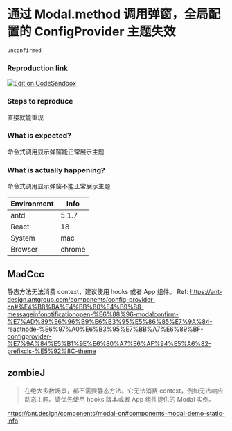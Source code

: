 # 通过 Modal.method 调用弹窗，全局配置的 ConfigProvider 主题失效

`unconfirmed`

### Reproduction link

[![Edit on CodeSandbox](https://codesandbox.io/static/img/play-codesandbox.svg)](https://codesandbox.io/s/antd-reproduction-template-forked-icvbqf?file=/index.js)

### Steps to reproduce

直接就能重现

### What is expected?

命令式调用显示弹窗能正常展示主题

### What is actually happening?

命令式调用显示弹窗不能正常展示主题

| Environment | Info   |
| ----------- | ------ |
| antd        | 5.1.7  |
| React       | 18     |
| System      | mac    |
| Browser     | chrome |

<!-- generated by ant-design-issue-helper. DO NOT REMOVE -->

## MadCcc

静态方法无法消费 context，建议使用 hooks 或者 App 组件。
Ref: https://ant-design.antgroup.com/components/config-provider-cn#%E4%B8%BA%E4%BB%80%E4%B9%88-messageinfonotificationopen-%E6%88%96-modalconfirm-%E7%AD%89%E6%96%B9%E6%B3%95%E5%86%85%E7%9A%84-reactnode-%E6%97%A0%E6%B3%95%E7%BB%A7%E6%89%BF-configprovider-%E7%9A%84%E5%B1%9E%E6%80%A7%E6%AF%94%E5%A6%82-prefixcls-%E5%92%8C-theme

## zombieJ

> 在绝大多数场景，都不需要静态方法。它无法消费 context，例如无法响应动态主题。请优先使用 hooks 版本或者 App 组件提供的 Modal 实例。

https://ant.design/components/modal-cn#components-modal-demo-static-info
